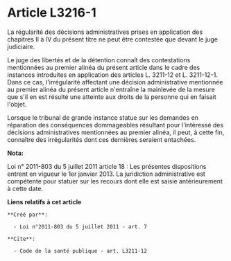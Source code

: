 # Article L3216-1

La régularité des décisions administratives prises en application des chapitres II à IV du présent titre ne peut être
contestée que devant le juge judiciaire. 

Le juge des libertés et de la détention connaît des contestations mentionnées au premier alinéa du présent article dans le
cadre des instances introduites en application des articles L. 3211-12 et L. 3211-12-1. Dans ce cas, l'irrégularité affectant
une décision administrative mentionnée au premier alinéa du présent article n'entraîne la mainlevée de la mesure que s'il en
est résulté une atteinte aux droits de la personne qui en faisait l'objet. 

Lorsque le tribunal de grande instance statue sur les demandes en réparation des conséquences dommageables résultant pour
l'intéressé des décisions administratives mentionnées au premier alinéa, il peut, à cette fin, connaître des irrégularités
dont ces dernières seraient entachées.

**Nota:**

Loi n° 2011-803 du 5 juillet 2011 article 18 : Les présentes dispositions entrent en vigueur le 1er janvier 2013. La
juridiction administrative est compétente pour statuer sur les recours dont elle est saisie antérieurement à cette date.

**Liens relatifs à cet article**

	**Créé par**:

	  - Loi n°2011-803 du 5 juillet 2011 - art. 7

	**Cite**:

	  - Code de la santé publique - art. L3211-12
